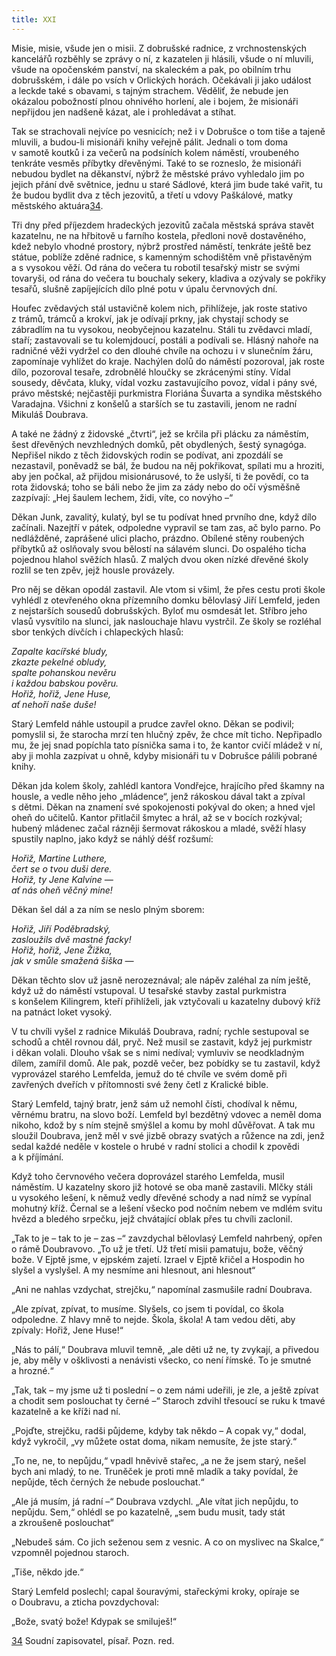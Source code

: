 ```yaml
---
title: XXI
---
```


Misie, misie, všude jen o misii. Z dobrušské radnice, z vrchnostenských kancelářů rozběhly se zprávy o ní, z kazatelen ji hlásili, všude o ní mluvili, všude na opočenském panství, na skaleckém a pak, po obilním trhu dobrušském, i dále po vsích v Orlických horách. Očekávali ji jako událost a leckde také s obavami, s tajným strachem. Věděliť, že nebude jen okázalou pobožností plnou ohni­vého horlení, ale i bojem, že misionáři nepřijdou jen nadšeně kázat, ale i prohledávat a stíhat.

Tak se strachovali nejvíce po vesnicích; než i v Dobrušce o tom tiše a tajeně mluvili, a budou-li misionáři knihy veřejně pálit. Jednali o tom doma v samotě koutků i za večerů na podsíních kolem náměstí, vroubeného tenkráte vesměs příbytky dřevěnými. Také to se rozneslo, že misionáři nebudou bydlet na děkanství, nýbrž že městské právo vyhledalo jim po jejich přání dvě světnice, jednu u staré Sádlové, která jim bude také vařit, tu že budou bydlit dva z těch jezovitů, a třetí u vdovy Paškálové, matky městského aktuára[34](#footnote-30240-34).

Tři dny před příjezdem hradeckých jezovitů začala městská správa stavět kazatelnu, ne na hřbitově u farního kostela, předloni nově dostavěného, kdež nebylo vhodné prostory, nýbrž prostřed náměstí, tenkráte ještě bez státue, poblíže zděné radnice, s kamenným schodištěm vně přistavěným a s vysokou věží. Od rána do večera tu robotil tesařský mistr se svými tovaryši, od rána do večera tu bouchaly sekery, kladiva a ozývaly se pokřiky tesařů, slušně zapíjejících dílo plné potu v úpalu červnových dní.

Houfec zvědavých stál ustavičně kolem nich, přihlížeje, jak roste stativo z trámů, trámců a krokví, jak je odívají prkny, jak chystají schody se zábradlím na tu vysokou, neobyčejnou kazatelnu. Stáli tu zvědavci mladí, staří; zastavovali se tu kolemjdoucí, postáli a podívali se. Hlásný nahoře na radničné věži vydržel co den dlouhé chvíle na ochozu i v slunečním žáru, zapomínaje vyhlížet do kraje. Nachýlen dolů do náměstí pozoroval, jak roste dílo, pozoroval tesaře, zdrobnělé hloučky se zkrácenými stíny. Vídal sousedy, děvčata, kluky, vídal vozku zastavujícího povoz, vídal i pány své, právo městské; nejčastěji purkmistra Floriána Šuvarta a syndika městského Varadajna. Všichni z konšelů a starších se tu zastavili, jenom ne radní Mikuláš Doubrava.

A také ne žádný z židovské „čtvrti“, jež se krčila při plácku za náměstím, šest dřevěných nevzhledných domků, pět obydlených, šestý synagóga. Nepřišel nikdo z těch židovských rodin se podívat, ani zpozdálí se nezastavil, poněvadž se bál, že budou na něj pokřikovat, spílati mu a hroziti, aby jen počkal, až přijdou misionárusové, to že uslyší, ti že povědí, co ta rota židovská; toho se báli nebo že jim za zády nebo do očí výsměšně zazpívají: „Hej šaulem lechem, židi, víte, co novýho –“

Děkan Junk, zavalitý, kulatý, byl se tu podívat hned prvního dne, když dílo začínali. Nazejtří v pátek, odpoledne vypravil se tam zas, ač bylo parno. Po nedlážděné, zaprášené ulici placho, prázdno. Obílené stěny roubených příbytků až oslňovaly svou bělostí na sálavém slunci. Do ospalého ticha pojednou hlahol svěžích hlasů. Z malých dvou oken nízké dřevěné školy rozlil se ten zpěv, jejž housle provázely.

Pro něj se děkan opodál zastavil. Ale vtom si všiml, že přes cestu proti škole vyhlédl z otevřeného okna přízemního domku bělovlasý Jiří Lemfeld, jeden z nejstarších sousedů dobrušských. Byloť mu osmdesát let. Stříbro jeho vlasů vysvítilo na slunci, jak naslouchaje hlavu vystrčil. Ze školy se rozléhal sbor tenkých dívčích i chlapeckých hlasů:

  

_Zapalte kacířské bludy,  
zkazte pekelné obludy,  
spalte pohanskou nevěru  
i každou babskou pověru.  
Hořiž, hořiž, Jene Huse,  
ať nehoří naše duše!_

  

Starý Lemfeld náhle ustoupil a prudce zavřel okno. Děkan se podivil; pomyslil si, že starocha mrzí ten hlučný zpěv, že chce mít ticho. Nepřipadlo mu, že jej snad popíchla tato písnička sama i to, že kantor cvičí mládež v ní, aby ji mohla zazpívat u ohně, kdyby misionáři tu v Dobrušce pálili pobrané knihy.

Děkan jda kolem školy, zahlédl kantora Vondřejce, hrajícího před škamny na housle, a vedle něho jeho „mládence“, jenž rákoskou dával takt a zpíval s dětmi. Děkan na znamení své spokojenosti pokýval do oken; a hned vjel oheň do učitelů. Kantor přitlačil šmytec a hrál, až se v bocích rozkýval; hubený mládenec začal rázněji šermovat rákoskou a mladé, svěží hlasy spustily naplno, jako když se náhlý déšť rozšumí:

  

_Hořiž, Martine Luthere,  
čert se o tvou duši dere.  
Hořiž, ty Jene Kalvíne —  
ať nás oheň věčný mine!_

  

Děkan šel dál a za ním se neslo plným sborem:

  

_Hořiž, Jiří Poděbradský,  
zasloužils dvě mastné facky!  
Hořiž, hořiž, Jene Žižka,  
jak v smůle smažená šiška —_

  

Děkan těchto slov už jasně nerozeznával; ale nápěv zaléhal za ním ještě, když už do náměstí vstupoval. U tesařské stavby zastal purkmistra s konšelem Kilingrem, kteří přihlíželi, jak vztyčovali u kazatelny dubový kříž na patnáct loket vysoký.

V tu chvíli vyšel z radnice Mikuláš Doubrava, radní; rychle sestupoval se schodů a chtěl rovnou dál, pryč. Než musil se zastavit, když jej purkmistr i děkan volali. Dlouho však se s nimi nedíval; vymluviv se neodkladným dílem, zamířil domů. Ale pak, pozdě večer, bez pobídky se tu zastavil, když vyprovázel starého Lemfelda, jemuž do té chvíle ve svém domě při zavřených dveřích v přítomnosti své ženy četl z Kralické bible.

Starý Lemfeld, tajný bratr, jenž sám už nemohl čísti, chodíval k němu, věrnému bratru, na slovo boží. Lemfeld byl bezdětný vdovec a neměl doma nikoho, kdož by s ním stejně smýšlel a komu by mohl důvěřovat. A tak mu sloužil Doubrava, jenž měl v své jizbě obrazy svatých a růžence na zdi, jenž sedal každé neděle v kostele o hrubé v radní stolici a chodil k zpovědi a k příjímání.

Když toho červnového večera doprovázel starého Lemfelda, musil náměstím. U kazatelny skoro již hotové se oba maně zastavili. Mlčky stáli u vysokého lešení, k němuž vedly dřevěné schody a nad nímž se vypínal mohutný kříž. Černal se a lešení všecko pod nočním nebem ve mdlém svitu hvězd a bledého srpečku, jejž chvátající oblak přes tu chvíli zaclonil.

„Tak to je – tak to je – zas –“ zavzdychal bělovlasý Lemfeld nahrbený, opřen o rámě Doubravovo. „To už je třetí. Už třetí misii pamatuju, bože, věčný bože. V Ejptě jsme, v ejpském zajetí. Izrael v Ejptě křičel a Hospodin ho slyšel a vyslyšel. A my nesmíme ani hlesnout, ani hlesnout“

„Ani ne nahlas vzdychat, strejčku,“ napomínal zasmušile radní Doubrava.

„Ale zpívat, zpívat, to musíme. Slyšels, co jsem ti povídal, co škola odpoledne. Z hlavy mně to nejde. Škola, škola! A tam vedou děti, aby zpívaly: Hořiž, Jene Huse!“

„Nás to pálí,“ Doubrava mluvil temně, „ale děti už ne, ty zvykají, a přivedou je, aby měly v ošklivosti a nenávisti všecko, co není římské. To je smutné a hrozné.“

„Tak, tak – my jsme už ti poslední – o zem námi udeřili, je zle, a ještě zpívat a chodit sem poslouchat ty černé –“ Staroch zdvihl třesoucí se ruku k tmavé kazatelně a ke kříži nad ní.

„Pojďte, strejčku, radši půjdeme, kdyby tak někdo – A copak vy,“ dodal, když vykročil, „vy můžete ostat doma, nikam nemusíte, že jste starý.“

„To ne, ne, to nepůjdu,“ vpadl hněvivě stařec, „a ne že jsem starý, nešel bych ani mladý, to ne. Truněček je proti mně mladík a taky povídal, že nepůjde, těch černých že nebude poslouchat.“

„Ale já musím, já radní –“ Doubrava vzdychl. „Ale vítat jich nepůjdu, to nepůjdu. Sem,“ ohlédl se po kazatelně, „sem budu musit, tady stát a zkroušeně poslouchat“

„Nebudeš sám. Co jich seženou sem z vesnic. A co on myslivec na Skalce,“ vzpomněl pojednou staroch.

„Tiše, někdo jde.“

Starý Lemfeld poslechl; capal šouravými, stařeckými kroky, opíraje se o Doubravu, a zticha povzdychoval:

„Bože, svatý bože! Kdypak se smiluješ!“

[34](#footnote-30240-34-backlink) Soudní zapisovatel, písař. Pozn. red.

